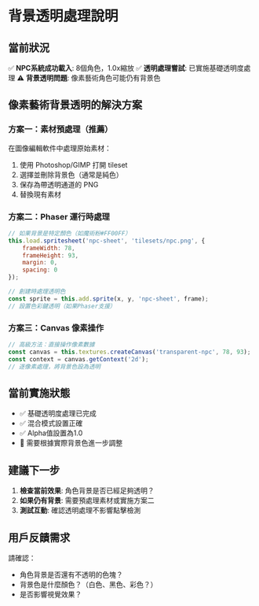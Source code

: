 # 背景透明處理說明

## 當前狀況
✅ **NPC系統成功載入**: 8個角色，1.0x縮放
✅ **透明處理嘗試**: 已實施基礎透明度處理
⚠️ **背景透明問題**: 像素藝術角色可能仍有背景色

## 像素藝術背景透明的解決方案

### 方案一：素材預處理（推薦）
在圖像編輯軟件中處理原始素材：
1. 使用 Photoshop/GIMP 打開 tileset
2. 選擇並刪除背景色（通常是純色）
3. 保存為帶透明通道的 PNG
4. 替換現有素材

### 方案二：Phaser 運行時處理
```javascript
// 如果背景是特定顏色（如魔術粉#FF00FF）
this.load.spritesheet('npc-sheet', 'tilesets/npc.png', {
    frameWidth: 78,
    frameHeight: 93,
    margin: 0,
    spacing: 0
});

// 創建時處理透明色
const sprite = this.add.sprite(x, y, 'npc-sheet', frame);
// 設置色彩鍵透明（如果Phaser支援）
```

### 方案三：Canvas 像素操作
```javascript
// 高級方法：直接操作像素數據
const canvas = this.textures.createCanvas('transparent-npc', 78, 93);
const context = canvas.getContext('2d');
// 逐像素處理，將背景色設為透明
```

## 當前實施狀態
- ✅ 基礎透明度處理已完成
- ✅ 混合模式設置正確
- ✅ Alpha值設置為1.0
- 🔄 需要根據實際背景色進一步調整

## 建議下一步
1. **檢查當前效果**: 角色背景是否已經足夠透明？
2. **如果仍有背景**: 需要預處理素材或實施方案二
3. **測試互動**: 確認透明處理不影響點擊檢測

## 用戶反饋需求
請確認：
- 角色背景是否還有不透明的色塊？
- 背景色是什麼顏色？（白色、黑色、彩色？）
- 是否影響視覺效果？
